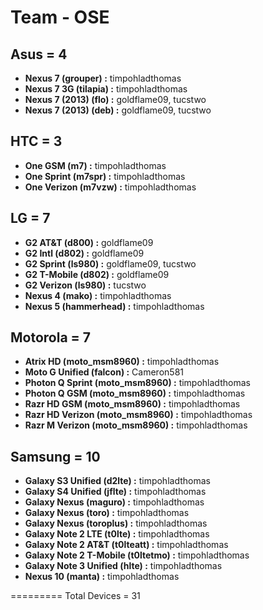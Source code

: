 Team - OSE
==========

Asus = 4
---------------------------------------------------------------------
* __Nexus 7 (grouper) :__ timpohladthomas
* __Nexus 7 3G (tilapia) :__ timpohladthomas
* __Nexus 7 (2013) (flo) :__ goldflame09, tucstwo
* __Nexus 7 (2013) (deb) :__ goldflame09, tucstwo

HTC = 3
---------------------------------------------------------------------
* __One GSM (m7) :__ timpohladthomas
* __One Sprint (m7spr) :__ timpohladthomas
* __One Verizon (m7vzw) :__ timpohladthomas

LG = 7
---------------------------------------------------------------------
* __G2 AT&T (d800) :__ goldflame09
* __G2 Intl (d802) :__ goldflame09
* __G2 Sprint (ls980) :__ goldflame09, tucstwo
* __G2 T-Mobile (d802) :__ goldflame09
* __G2 Verizon (ls980) :__ tucstwo
* __Nexus 4 (mako) :__ timpohladthomas
* __Nexus 5 (hammerhead) :__ timpohladthomas

Motorola = 7
---------------------------------------------------------------------
* __Atrix HD (moto_msm8960) :__ timpohladthomas
* __Moto G Unified (falcon) :__ Cameron581
* __Photon Q Sprint (moto_msm8960) :__ timpohladthomas
* __Photon Q GSM (moto_msm8960) :__ timpohladthomas
* __Razr HD GSM (moto_msm8960) :__ timpohladthomas
* __Razr HD Verizon (moto_msm8960) :__ timpohladthomas
* __Razr M Verizon (moto_msm8960) :__ timpohladthomas

Samsung = 10
---------------------------------------------------------------------
* __Galaxy S3 Unified (d2lte) :__ timpohladthomas
* __Galaxy S4 Unified (jflte) :__ timpohladthomas
* __Galaxy Nexus (maguro) :__ timpohladthomas
* __Galaxy Nexus (toro) :__ timpohladthomas
* __Galaxy Nexus (toroplus) :__ timpohladthomas
* __Galaxy Note 2 LTE (t0lte) :__ timpohladthomas
* __Galaxy Note 2 AT&T (t0lteatt) :__ timpohladthomas
* __Galaxy Note 2 T-Mobile (t0ltetmo) :__ timpohladthomas
* __Galaxy Note 3 Unified (hlte) :__ timpohladthomas
* __Nexus 10 (manta) :__ timpohladthomas

=========
Total Devices = 31
